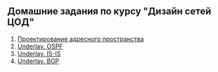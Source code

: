 ## Домашние задания по курсу "Дизайн сетей ЦОД"

1. [Проектирование адресного пространства](labs/lab01/)
2. [Underlay. OSPF](labs/lab02/)
3. [Underlay. IS-IS](labs/lab03/)
4. [Underlay. BGP](labs/lab04/)
